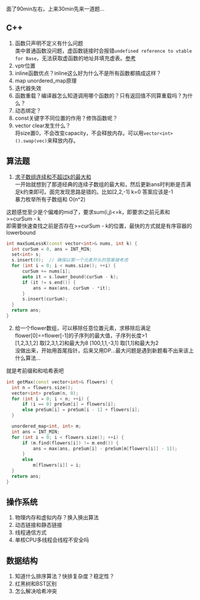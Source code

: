 面了90min左右，上来30min先来一道题...
## C++
 1. 函数只声明不定义有什么问题  
  类中普通函数没问题，虚函数链接时会报错`undefined reference to vtable for Base`，无法获取虚函数的地址并填充虚表。[参考](https://python.iitter.com/other/173960.html)
 3. vptr位置
 4. inline函数优点？inline这么好为什么不是所有函数都搞成这样？
 5. map unordered_map原理
 6. 迭代器失效
 7. 函数重载？编译器怎么知道调用哪个函数的？只有返回值不同算重载吗？为什么？
 8. 动态绑定？
 9. const关键字不同位置的作用？修饰函数呢？
 10. vector clear发生什么？  
   将size置0，不会改变capacity，不会释放内存。可以用`vector<int>().swap(vec)`来释放内存。


## 算法题
 1. [求子数组连续和不超过k的最大和](https://blog.csdn.net/u010900754/article/details/60457594)  
  一开始就想到了那道经典的连续子数组的最大和，然后更新ans时判断是否满足k约束即可。面完发现思路是错的。比如[2,2,-1] k=0 答案应该是-1  
  暴力枚举所有子数组和 O(n^2)  
  
  这题感觉至少是个偏难的mid了，要求sum(i,j)<=k，即要求i之前元素和>=curSum - k  
  即需要快速查找之前是否存在>=curSum - k的位置，最快的方式就是有序容器的lowerbound
  ```cpp
  int maxSumLessK(const vector<int>& nums, int k) {
    int curSum = 0, ans = INT_MIN;
    set<int> s;
    s.insert(0);  // 确保以第一个元素开头的答案被考虑
    for (int i = 0; i < nums.size(); ++i) {
        curSum += nums[i];
        auto it = s.lower_bound(curSum - k);
        if (it != s.end()) {
            ans = max(ans, curSum - *it);
        }
        s.insert(curSum);
    }
    return ans;
  }
  ```
 2. 给一个flower数组，可以移除任意位置元素，求移除后满足flower[0]==flower[-1]的子序列的最大值，子序列长度>1  
  [1,2,3,1,2] 取[2,3,1,2]和最大为8 [100,1,1,-3,1] 取[1,1]和最大为2  
  没做出来，开始用首尾指针，后来又用DP...最大问题是遇到新题看不出来该上什么算法...
  
  就是考前缀和和哈希表吧
  ```cpp
  int getMax(const vector<int>& flowers) {
    int n = flowers.size();
    vector<int> preSum(n, 0);
    for (int i = 0; i < n; ++i) {
        if (i == 0) preSum[i] = flowers[i];
        else preSum[i] = preSum[i - 1] + flowers[i];
    }

    unordered_map<int, int> m;
    int ans = INT_MIN;
    for (int i = 0; i < flowers.size(); ++i) {
        if (m.find(flowers[i]) != m.end()) {
            ans = max(ans, preSum[i] - preSum[m[flowers[i]] - 1]);
        }
        else
            m[flowers[i]] = i;
    }
    return ans;
  }
  ```

## 操作系统
 1. 物理内存和虚拟内存？换入换出算法
 2. 动态链接和静态链接
 3. 线程通信方式
 4. 单核CPU多线程会线程不安全吗

## 数据结构
 1. 知道什么排序算法？快排复杂度？稳定性？
 2. 红黑树和BST区别
 3. 怎么解决哈希冲突
